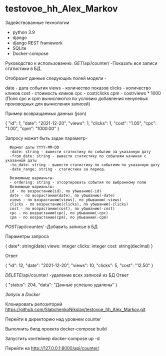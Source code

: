 # testovoe_hh_Alex_Markov
Задействованные технологии
- python 3.9
- django
- django REST framework
- SQLite
- Docker-compose

Руководство к использованию.
*GET*/api/counter/   -Показать все записи статистики в БД.

Отобразит данные следующиъ полей модели - 

date - дата события
views - количество показов 
clicks - количество кликов 
cost - стоимость кликов 
cpc - cost/clicks 
cpm - cost/views * 1000 
(Поля cpc и cpm вычисляются по условию добавления ненулевых производных для вычисления записей)

Пример возвращаемых данных (json)

{
    "id": 1,
    "date": "2021-12-20",
    "views": 1,
    "clicks": 1,
    "cost": "1.00",
    "cpc": "1.00",
    "cpm": "1000.00"
}


Запросу может быть задан параметр-

      Формат даты YYYY-MM-DD
      -date: string - вывести статистику по событию за указанную дату
      -from_date: string - вывести статистику по событиям начиная с указанной даты
      -to_date: string - вывести статистику по событиям по указанную дату
      -date_range: string - статистика за период. 
      
      Возможные варианьты-
      - ordering: string - отсортировать события по выбранному полю
      Возможные варианьты:
      id - по возрастанию(id), по убыванию(-id)
      date - по возрастанию(date), по убыванию(-date) 
      views - по возрастанию(views), по убыванию(-views) 
      clicks - по возрастанию(clicks), по убыванию(-clicks) 
      cost - по возрастанию(cost), по убыванию(-cost) 
      cpc - по возрастанию(cpc), по убыванию(-cpc) 
      cpm - по возрастанию(cpm), по убыванию(-cpm) 

*POST*/api/counter/   -Добавить записье в БД

Параметры запроса

{
date*: string(date)
views: integer
clicks:	integer
cost:	string(decimal)
}

Ответ

{
    "id": 12,
    "date": "2021-12-20",
    "views": 10,
    "clicks": 5,
    "cost": "12.50"
}

*DELETE*/api/сounter/   -удаление всех записей из БД
Ответ

{
    "status": 204,
    "data": "Данные успешно удалены"
}


*Запуск в Docker*

Клонировать репозиторий
https://github.com/SlabchenkoNikolay/testovoe_hh_Alex_Markov.git

Перейти в директорию над уровнем counter

Выполнить билд проекта
docker-compose build

Запустить контейнер
docker-compose up -d

Перейти на
http://127.0.0.1:8000/api/counter/
